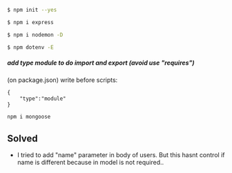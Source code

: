 
``` bash
$ npm init --yes
```


``` bash
$ npm i express
```

``` bash
$ npm i nodemon -D 
```

``` bash
$ npm dotenv -E
```

##### add type module to do import and export (avoid use "requires")

(on package.json) 
write before scripts:
```
{
    "type":"module"
}
```

``` bash
npm i mongoose
```



## Solved
 
- I tried to add "name" parameter in body of users. But this hasnt control if name is different because in model is not required..

